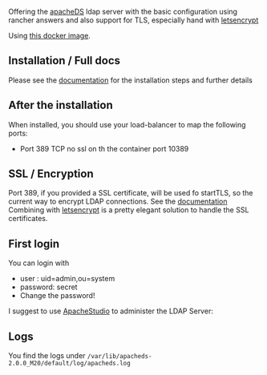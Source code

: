 Offering the [apacheDS](https://directory.apache.org/apacheds/) ldap server with the basic configuration
using rancher answers and also support for TLS, especially hand with [letsencrypt](https://github.com/EugenMayer/kontextwork-catalog/tree/master/templates/letsencrypt)

Using [this docker image](https://hub.docker.com/r/eugenmayer/apacheds/).

## Installation / Full docs

Please see the [documentation](https://github.com/EugenMayer/apacheds-build) for the installation steps and further details 

## After the installation

When installed, you should use your load-balancer to map the following ports:

+ Port 389 TCP no ssl on th the container port 10389

## SSL / Encryption

Port 389, if you provided a SSL certificate, will be used fo startTLS, so the current way to encrypt LDAP connections. See the [documentation](https://github.com/EugenMayer/apacheds-build) 
Combining with [letsencrypt](https://github.com/rancher/community-catalog/tree/master/templates/letsencrypt) is a pretty elegant solution to handle the SSL certificates.

## First login

You can login with 

+ user : uid=admin,ou=system
+ password: secret
+ Change the password!

I suggest to use [ApacheStudio](http://directory.apache.org/studio/downloads.html) to administer the LDAP Server: 

## Logs

You find the logs under ```/var/lib/apacheds-2.0.0_M20/default/log/apacheds.log```